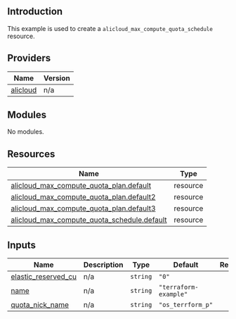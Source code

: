 ## Introduction

This example is used to create a `alicloud_max_compute_quota_schedule` resource.

<!-- BEGIN_TF_DOCS -->
## Providers

| Name | Version |
|------|---------|
| <a name="provider_alicloud"></a> [alicloud](#provider\_alicloud) | n/a |

## Modules

No modules.

## Resources

| Name | Type |
|------|------|
| [alicloud_max_compute_quota_plan.default](https://registry.terraform.io/providers/aliyun/alicloud/latest/docs/resources/max_compute_quota_plan) | resource |
| [alicloud_max_compute_quota_plan.default2](https://registry.terraform.io/providers/aliyun/alicloud/latest/docs/resources/max_compute_quota_plan) | resource |
| [alicloud_max_compute_quota_plan.default3](https://registry.terraform.io/providers/aliyun/alicloud/latest/docs/resources/max_compute_quota_plan) | resource |
| [alicloud_max_compute_quota_schedule.default](https://registry.terraform.io/providers/aliyun/alicloud/latest/docs/resources/max_compute_quota_schedule) | resource |

## Inputs

| Name | Description | Type | Default | Required |
|------|-------------|------|---------|:--------:|
| <a name="input_elastic_reserved_cu"></a> [elastic\_reserved\_cu](#input\_elastic\_reserved\_cu) | n/a | `string` | `"0"` | no |
| <a name="input_name"></a> [name](#input\_name) | n/a | `string` | `"terraform-example"` | no |
| <a name="input_quota_nick_name"></a> [quota\_nick\_name](#input\_quota\_nick\_name) | n/a | `string` | `"os_terrform_p"` | no |
<!-- END_TF_DOCS -->
